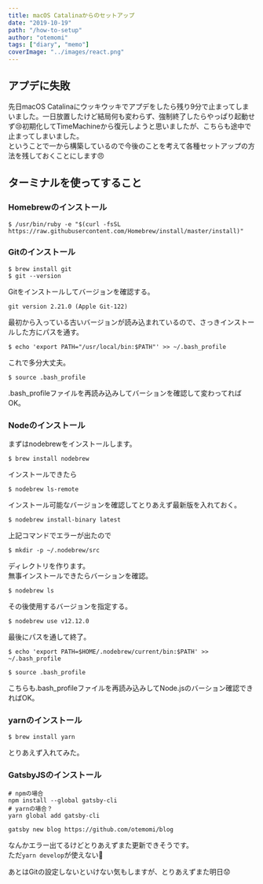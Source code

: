 ```yaml
---
title: macOS Catalinaからのセットアップ
date: "2019-10-19"
path: "/how-to-setup"
author: "otemomi"
tags: ["diary", "memo"]
coverImage: "../images/react.png"
---
```


## アプデに失敗
先日macOS Catalinaにウッキウッキでアプデをしたら残り9分で止まってしまいました。一日放置したけど結局何も変わらず、強制終了したらやっぱり起動せず😢初期化してTimeMachineから復元しようと思いましたが、こちらも途中で止まってしまいました。  
ということで一から構築しているので今後のことを考えて各種セットアップの方法を残しておくことにします😠

## ターミナルを使ってすること
### Homebrewのインストール
```
$ /usr/bin/ruby -e "$(curl -fsSL https://raw.githubusercontent.com/Homebrew/install/master/install)"
```

### Gitのインストール
```
$ brew install git
$ git --version
```
Gitをインストールしてバージョンを確認する。
```
git version 2.21.0 (Apple Git-122)
```
最初から入っている古いバージョンが読み込まれているので、さっきインストールした方にパスを通す。
```
$ echo 'export PATH="/usr/local/bin:$PATH"' >> ~/.bash_profile
```
これで多分大丈夫。
```
$ source .bash_profile
```
.bash_profileファイルを再読み込みしてバーションを確認して変わってればOK。

### Nodeのインストール
まずはnodebrewをインストールします。
```
$ brew install nodebrew
```
インストールできたら
```
$ nodebrew ls-remote
```
インストール可能なバージョンを確認してとりあえず最新版を入れておく。
```
$ nodebrew install-binary latest
```
上記コマンドでエラーが出たので
```
$ mkdir -p ~/.nodebrew/src
```
ディレクトリを作ります。  
無事インストールできたらバーションを確認。
```
$ nodebrew ls
```
その後使用するバージョンを指定する。
```
$ nodebrew use v12.12.0
```
最後にパスを通して終了。
```
$ echo 'export PATH=$HOME/.nodebrew/current/bin:$PATH' >> ~/.bash_profile
```
```
$ source .bash_profile
```
こちらも.bash_profileファイルを再読み込みしてNode.jsのバーション確認できればOK。

### yarnのインストール
```
$ brew install yarn
```
とりあえず入れてみた。

### GatsbyJSのインストール
```
# npmの場合
npm install --global gatsby-cli
# yarnの場合？
yarn global add gatsby-cli
```
```
gatsby new blog https://github.com/otemomi/blog
```
なんかエラー出てるけどとりあえずまた更新できそうです。  
ただ`yarn develop`が使えない🤪

あとはGitの設定しないといけない気もしますが、とりあえずまた明日😟